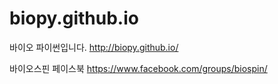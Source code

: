 biopy.github.io
===============

바이오 파이썬입니다.
http://biopy.github.io/

바이오스핀 페이스북
https://www.facebook.com/groups/biospin/
